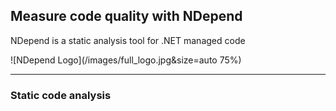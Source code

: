 ## Measure code quality with NDepend

NDepend is a static analysis tool for .NET managed code

![NDepend Logo](/images/full_logo.jpg&size=auto 75%)

---

### Static code analysis
